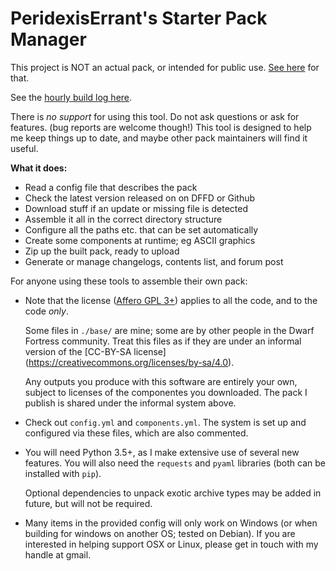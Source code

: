 # PeridexisErrant's Starter Pack Manager

This project is NOT an actual pack, or intended for public use.
[See here](http://www.bay12forums.com/smf/index.php?topic=126076) for that.

See the [hourly build log here](http://peridexiserrant.neocities.org/starter-pack.log.txt).

There is *no support* for using this tool.  Do not ask questions or ask for features.
(bug reports are welcome though!)  This tool is designed to help me keep
things up to date, and maybe other pack maintainers will find it useful.

**What it does:**

- Read a config file that describes the pack
- Check the latest version released on on DFFD or Github
- Download stuff if an update or missing file is detected
- Assemble it all in the correct directory structure
- Configure all the paths etc. that can be set automatically
- Create some components at runtime; eg ASCII graphics
- Zip up the built pack, ready to upload
- Generate or manage changelogs, contents list, and forum post

For anyone using these tools to assemble their own pack:

- Note that the license ([Affero GPL 3+](https://www.gnu.org/licenses/agpl))
  applies to all the code, and to the code *only*.

  Some files in `./base/` are mine; some are by other people in
  the Dwarf Fortress community.  Treat this files as if they are
  under an informal version of the [CC-BY-SA license]
  (https://creativecommons.org/licenses/by-sa/4.0).

  Any outputs you produce with this software are entirely your
  own, subject to licenses of the componentes you downloaded.
  The pack I publish is shared under the informal system above.

- Check out `config.yml` and `components.yml`.  The system is
  set up and configured via these files, which are also commented.

- You will need Python 3.5+, as I make extensive use of several
  new features.  You will also need the `requests` and `pyaml`
  libraries (both can be installed with `pip`).

  Optional dependencies to unpack exotic archive types may be
  added in future, but will not be required.

- Many items in the provided config will only work on Windows
  (or when building for windows on another OS; tested on Debian).
  If you are interested in helping support OSX or Linux, please
  get in touch with my handle at gmail.



